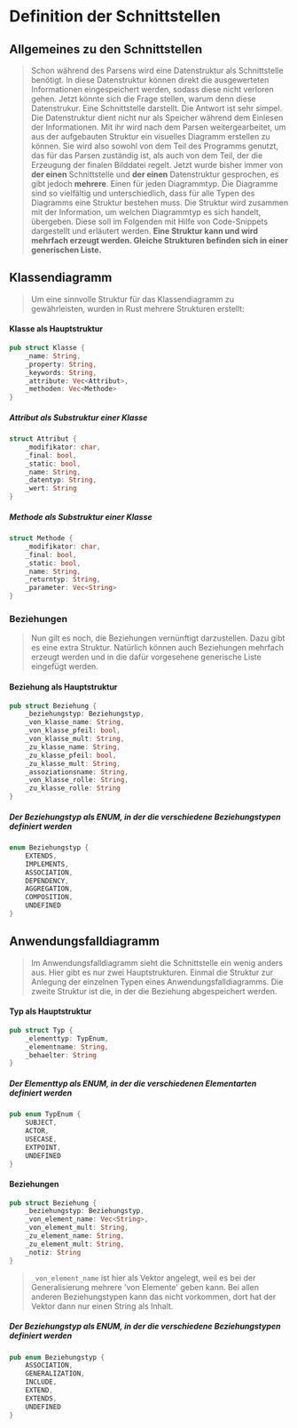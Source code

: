 # Definition der Schnittstellen

## Allgemeines zu den Schnittstellen

> Schon während des Parsens wird eine Datenstruktur als Schnittstelle benötigt. In diese Datenstruktur können direkt die ausgewerteten Informationen eingespeichert werden, sodass diese nicht verloren gehen.
> Jetzt könnte sich die Frage stellen, warum denn diese Datenstrukur. Eine Schnittstelle darstellt. Die Antwort ist sehr simpel. Die Datenstruktur dient nicht nur als Speicher während dem Einlesen der Informationen.
> Mit ihr wird nach dem Parsen weitergearbeitet, um aus der aufgebauten Struktur ein visuelles Diagramm erstellen zu können. Sie wird also sowohl von dem Teil des Programms genutzt, das für das Parsen zuständig ist, als auch von dem Teil, der die Erzeugung der finalen Bilddatei regelt.
> Jetzt wurde bisher immer von **der einen** Schnittstelle und **der einen** Datenstruktur gesprochen, es gibt jedoch **mehrere**. Einen für jeden Diagrammtyp.
> Die Diagramme sind so vielfältig und unterschiedlich, dass für alle Typen des Diagramms eine Struktur bestehen muss. Die Struktur wird zusammen mit der Information, um welchen Diagrammtyp es sich handelt, übergeben. Diese soll im Folgenden mit Hilfe von Code-Snippets dargestellt und erläutert werden.
> **Eine Struktur kann und wird mehrfach erzeugt werden. Gleiche Strukturen befinden sich in einer generischen Liste.**
## Klassendiagramm

> Um eine sinnvolle Struktur für das Klassendiagramm zu gewährleisten, wurden in Rust mehrere Strukturen erstellt:

#### Klasse als Hauptstruktur
```rust
pub struct Klasse {
    _name: String,
    _property: String,
    _keywords: String,
    _attribute: Vec<Attribut>,
    _methoden: Vec<Methode>
}
```

##### Attribut als Substruktur einer Klasse
```rust
struct Attribut {
    _modifikator: char,
    _final: bool,
    _static: bool,
    _name: String,
    _datentyp: String,
    _wert: String
}
```

##### Methode als Substruktur einer Klasse
```rust
struct Methode {
    _modifikator: char,
    _final: bool,
    _static: bool,
    _name: String,
    _returntyp: String,
    _parameter: Vec<String>
}
```

### Beziehungen
> Nun gilt es noch, die Beziehungen vernünftigt darzustellen. Dazu gibt es eine extra Struktur. Natürlich können auch Beziehungen mehrfach erzeugt werden und in die dafür vorgesehene generische Liste eingefügt werden.

#### Beziehung als Hauptstruktur
```rust
pub struct Beziehung {
    _beziehungstyp: Beziehungstyp,
    _von_klasse_name: String,
    _von_klasse_pfeil: bool,
    _von_klasse_mult: String,
    _zu_klasse_name: String,
    _zu_klasse_pfeil: bool,
    _zu_klasse_mult: String,
    _assoziationsname: String,
    _von_klasse_rolle: String,
    _zu_klasse_rolle: String
}
```

##### Der Beziehungstyp als ENUM, in der die verschiedene Beziehungstypen definiert werden
```rust
enum Beziehungstyp {
    EXTENDS,
    IMPLEMENTS,
    ASSOCIATION,
    DEPENDENCY,
    AGGREGATION,
    COMPOSITION,
    UNDEFINED
}
```
## Anwendungsfalldiagramm
> Im Anwendungsfalldiagramm sieht die Schnittstelle ein wenig anders aus. Hier gibt es nur zwei Hauptstrukturen. Einmal die Struktur zur Anlegung der einzelnen Typen eines Anwendungsfalldiagramms. Die zweite Struktur ist die, in der die Beziehung abgespeichert werden.

#### Typ als Hauptstruktur
```rust
pub struct Typ {
    _elementtyp: TypEnum,
    _elementname: String,
    _behaelter: String
}
```

##### Der Elementtyp als ENUM, in der die verschiedenen Elementarten definiert werden
```rust
pub enum TypEnum {
    SUBJECT,
    ACTOR,
    USECASE,
    EXTPOINT,
    UNDEFINED
}
```

#### Beziehungen
```rust
pub struct Beziehung {
    _beziehungstyp: Beziehungstyp,
    _von_element_name: Vec<String>,
    _von_element_mult: String,
    _zu_element_name: String,
    _zu_element_mult: String,
    _notiz: String
}
```
> `_von_element_name` ist hier als Vektor angelegt, weil es bei der Generalisierung mehrere 'von Elemente' geben kann. Bei allen anderen Beziehungstypen kann das nicht vorkommen, dort hat der Vektor dann nur einen String als Inhalt.

##### Der Beziehungstyp als ENUM, in der die verschiedene Beziehungstypen definiert werden
```rust
pub enum Beziehungstyp {
    ASSOCIATION,
    GENERALIZATION,
    INCLUDE,
    EXTEND,
    EXTENDS,
    UNDEFINED
}
```


